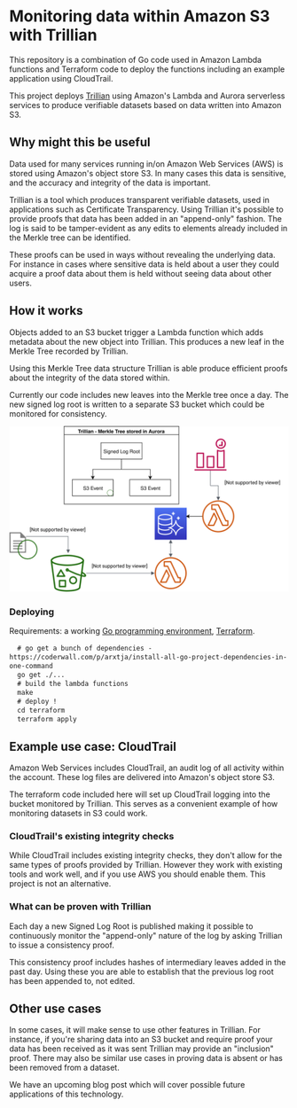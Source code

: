 # Monitoring data within Amazon S3 with Trillian #

This repository is a combination of Go code used in Amazon Lambda functions and
Terraform code to deploy the functions including an example application using
CloudTrail.

This project deploys [Trillian](https://github.com/google/trillian) using
Amazon's Lambda and Aurora serverless services to produce verifiable datasets
based on data written into Amazon S3.

## Why might this be useful ##

Data used for many services running in/on Amazon Web Services (AWS) is stored
using Amazon's object store S3. In many cases this data is sensitive, and the
accuracy and integrity of the data is important.

Trillian is a tool which produces transparent verifiable datasets, used in
applications such as Certificate Transparency. Using Trillian it's possible to
provide proofs that data has been added in an "append-only" fashion. The log is
said to be tamper-evident as any edits to elements already included in the
Merkle tree can be identified.

These proofs can be used in ways without revealing the underlying data. For
instance in cases where sensitive data is held about a user they could acquire a
proof data about them is held without seeing data about other users.

## How it works ##

Objects added to an S3 bucket trigger a Lambda function which adds metadata
about the new object into Trillian. This produces a new leaf in the Merkle Tree
recorded by Trillian.

Using this Merkle Tree data structure Trillian is able produce efficient proofs
about the integrity of the data stored within.

Currently our code includes new leaves into the Merkle tree once a day. The new
signed log root is written to a separate S3 bucket which could be monitored for
consistency.

![AWS architecture diagram](./images/aws-architecture.svg)

### Deploying ###

Requirements: a working [Go programming environment](https://golang.org/doc/install), [Terraform](https://www.terraform.io/).

```shell
  # go get a bunch of dependencies - https://coderwall.com/p/arxtja/install-all-go-project-dependencies-in-one-command
  go get ./...
  # build the lambda functions
  make
  # deploy !
  cd terraform
  terraform apply
```

## Example use case: CloudTrail ##

Amazon Web Services includes CloudTrail, an audit log of all activity within the
account. These log files are delivered into Amazon's object store S3.

The terraform code included here will set up CloudTrail logging into the bucket
monitored by Trillian. This serves as a convenient example of how monitoring
datasets in S3 could work.

### CloudTrail's existing integrity checks ###

While CloudTrail includes existing integrity checks, they don't allow for the
same types of proofs provided by Trillian. However they work with existing
tools and work well, and if you use AWS you should enable them. This project is
not an alternative.

### What can be proven with Trillian ###

Each day a new Signed Log Root is published making it possible to continuously
monitor the "append-only" nature of the log by asking Trillian to issue a
consistency proof.

This consistency proof includes hashes of intermediary leaves added in the past
day. Using these you are able to establish that the previous log root has been
appended to, not edited.

## Other use cases ##

In some cases, it will make sense to use other features in Trillian. For
instance, if you're sharing data into an S3 bucket and require proof your data
has been received as it was sent Trillian may provide an "inclusion" proof.
There may also be similar use cases in proving data is absent or has been
removed from a dataset.

We have an upcoming blog post which will cover possible future applications of
this technology.
